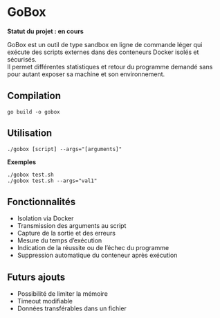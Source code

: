# GoBox

**Statut du projet : en cours**<br>

GoBox est un outil de type sandbox en ligne de commande léger qui exécute des scripts externes dans des conteneurs Docker isolés et sécurisés.<br>
Il permet différentes statistiques et retour du programme demandé sans pour autant exposer sa machine et son environnement.<br>

## Compilation

```
go build -o gobox
```

## Utilisation

```
./gobox [script] --args="[arguments]"
```

**Exemples**<br>
```
./gobox test.sh
./gobox test.sh --args="val1"
```

## Fonctionnalités
- Isolation via Docker  
- Transmission des arguments au script  
- Capture de la sortie et des erreurs  
- Mesure du temps d’exécution  
- Indication de la réussite ou de l’échec du programme  
- Suppression automatique du conteneur après exécution

## Futurs ajouts
- Possibilité de limiter la mémoire  
- Timeout modifiable  
- Données transférables dans un fichier
